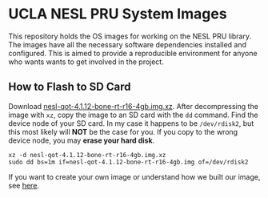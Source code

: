# UCLA NESL PRU System Images

This repository holds the OS images for working on the NESL PRU library.
The images have all the necessary software dependencies installed and configured.
This is aimed to provide a reproducible environment for anyone who wants wants to get involved in the project.

## How to Flash to SD Card

Download [nesl-qot-4.1.12-bone-rt-r16-4gb.img.xz](https://github.com/yifanz/ucla-nesl-pru-sys-images/blob/master/images/nesl-qot-4.1.12-bone-rt-r16-4gb.img.xz).
After decompressing the image with `xz`, copy the image to an SD card with the `dd` command. Find the device node of your SD card. In my case it happens to be `/dev/rdisk2`, but this most likely will **NOT** be the case for you. If you copy to the wrong device node, you may **erase your hard disk**.

```
xz -d nesl-qot-4.1.12-bone-rt-r16-4gb.img.xz
sudo dd bs=1m if=nesl-qot-4.1.12-bone-rt-r16-4gb.img of=/dev/rdisk2
```
If you want to create your own image or understand how we built our image, see [here](https://github.com/yifanz/ucla-nesl-pru-sys-images/blob/master/images/README.md).
